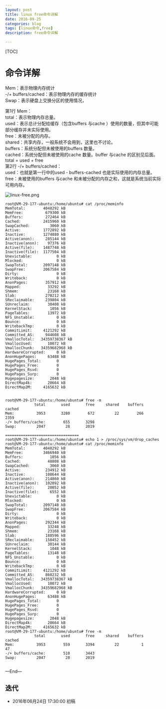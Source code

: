 ```yaml
---
layout: post
title: linux free命令详解
date: 2016-09-25
categories: blog
tags: [linux命令,free]
description: free命令详解

---
```



[TOC]

# 命令详解

Mem：表示物理内存统计   
-/+ buffers/cached：表示物理内存的缓存统计   
Swap：表示硬盘上交换分区的使用情况，  
 
第1行  Mem：  
total：表示物理内存总量。   
used：表示总计分配给缓存（包含buffers 与cache ）使用的数量，但其中可能部分缓存并未实际使用。   
free：未被分配的内存。   
shared：共享内存，一般系统不会用到，这里也不讨论。   
buffers：系统分配但未被使用的buffers 数量。   
cached：系统分配但未被使用的cache 数量。buffer 与cache 的区别见后面。   
total = used + free    
第2行   -/+ buffers/cached：  
used：也就是第一行中的used - buffers-cached   也是实际使用的内存总量。   
free：未被使用的buffers 与cache 和未被分配的内存之和，这就是系统当前实际可用内存。  

![linux-free.png](http://7xpyze.com1.z0.glb.clouddn.com/linux-free.png)


```
root@VM-29-177-ubuntu:/home/ubuntu# cat /proc/meminfo
MemTotal:        4048292 kB
MemFree:          679300 kB
Buffers:          272464 kB
Cached:          2415960 kB
SwapCached:         3060 kB
Active:          1772892 kB
Inactive:        1274880 kB
Active(anon):     285144 kB
Inactive(anon):    97376 kB
Active(file):    1487748 kB
Inactive(file):  1177504 kB
Unevictable:           0 kB
Mlocked:               0 kB
SwapTotal:       2097148 kB
SwapFree:        2067584 kB
Dirty:                 0 kB
Writeback:             0 kB
AnonPages:        357912 kB
Mapped:            33292 kB
Shmem:             23168 kB
Slab:             270212 kB
SReclaimable:     239804 kB
SUnreclaim:        30408 kB
KernelStack:        1056 kB
PageTables:        13972 kB
NFS_Unstable:          0 kB
Bounce:                0 kB
WritebackTmp:          0 kB
CommitLimit:     4121292 kB
Committed_AS:     944608 kB
VmallocTotal:   34359738367 kB
VmallocUsed:       10072 kB
VmallocChunk:   34359682968 kB
HardwareCorrupted:     0 kB
AnonHugePages:     63488 kB
HugePages_Total:       0
HugePages_Free:        0
HugePages_Rsvd:        0
HugePages_Surp:        0
Hugepagesize:       2048 kB
DirectMap4k:       28664 kB
DirectMap2M:     4165632 kB


root@VM-29-177-ubuntu:/home/ubuntu# free -m
             total       used       free     shared    buffers     cached
Mem:          3953       3280        672         22        266       2359
-/+ buffers/cache:        655       3298
Swap:         2047         28       2019

=================================
root@VM-29-177-ubuntu:/home/ubuntu# echo 1 > /proc/sys/vm/drop_caches
root@VM-29-177-ubuntu:/home/ubuntu# cat /proc/meminfo
MemTotal:        4048292 kB
MemFree:         3466940 kB
Buffers:            1056 kB
Cached:            48808 kB
SwapCached:         3060 kB
Active:           234912 kB
Inactive:         108644 kB
Active(anon):     214860 kB
Inactive(anon):   102092 kB
Active(file):      20052 kB
Inactive(file):     6552 kB
Unevictable:           0 kB
Mlocked:               0 kB
SwapTotal:       2097148 kB
SwapFree:        2067584 kB
Dirty:                 0 kB
Writeback:             0 kB
AnonPages:        292344 kB
Mapped:            33248 kB
Shmem:             23168 kB
Slab:             188596 kB
SReclaimable:     158452 kB
SUnreclaim:        30144 kB
KernelStack:        1048 kB
PageTables:        13148 kB
NFS_Unstable:          0 kB
Bounce:                0 kB
WritebackTmp:          0 kB
CommitLimit:     4121292 kB
Committed_AS:     860232 kB
VmallocTotal:   34359738367 kB
VmallocUsed:       10072 kB
VmallocChunk:   34359682968 kB
HardwareCorrupted:     0 kB
AnonHugePages:     63488 kB
HugePages_Total:       0
HugePages_Free:        0
HugePages_Rsvd:        0
HugePages_Surp:        0
Hugepagesize:       2048 kB
DirectMap4k:       28664 kB
DirectMap2M:     4165632 kB
root@VM-29-177-ubuntu:/home/ubuntu# free -m
             total       used       free     shared    buffers     cached
Mem:          3953        559       3394         22          1         47
-/+ buffers/cache:        510       3443
Swap:         2047         28       2019


```


—End—



## 迭代


* 2016年06月24日 17:30:00 初稿
